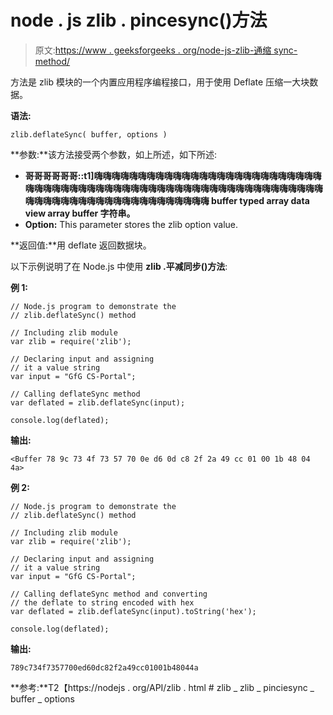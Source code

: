 # node . js zlib . pincesync()方法

> 原文:[https://www . geeksforgeeks . org/node-js-zlib-通缩 sync-method/](https://www.geeksforgeeks.org/node-js-zlib-deflatesync-method/)

方法是 zlib 模块的一个内置应用程序编程接口，用于使用 Deflate 压缩一大块数据。

**语法:**

```
zlib.deflateSync( buffer, options )
```

**参数:**该方法接受两个参数，如上所述，如下所述:

*   **哥哥哥哥哥哥::t1]嗨嗨嗨嗨嗨嗨嗨嗨嗨嗨嗨嗨嗨嗨嗨嗨嗨嗨嗨嗨嗨嗨嗨嗨嗨嗨嗨嗨嗨嗨嗨嗨嗨嗨嗨嗨嗨嗨嗨嗨嗨嗨嗨嗨嗨嗨嗨嗨嗨嗨嗨嗨嗨嗨嗨嗨嗨嗨嗨嗨嗨嗨嗨嗨嗨嗨嗨嗨嗨嗨嗨嗨嗨嗨嗨嗨嗨嗨嗨嗨嗨 buffer typed array data view array buffer 字符串。**
*   **Option:** This parameter stores the zlib option value.

**返回值:**用 deflate 返回数据块。

以下示例说明了在 Node.js 中使用 **zlib .平减同步()方法**:

**例 1:**

```
// Node.js program to demonstrate the     
// zlib.deflateSync() method  

// Including zlib module
var zlib = require('zlib');

// Declaring input and assigning
// it a value string
var input = "GfG CS-Portal";

// Calling deflateSync method
var deflated = zlib.deflateSync(input);

console.log(deflated);
```

**输出:**

```
<Buffer 78 9c 73 4f 73 57 70 0e d6 0d c8 2f 2a 49 cc 01 00 1b 48 04 4a>

```

**例 2:**

```
// Node.js program to demonstrate the     
// zlib.deflateSync() method  

// Including zlib module
var zlib = require('zlib');

// Declaring input and assigning
// it a value string
var input = "GfG CS-Portal";

// Calling deflateSync method and converting
// the deflate to string encoded with hex
var deflated = zlib.deflateSync(input).toString('hex');

console.log(deflated);
```

**输出:**

```
789c734f7357700ed60dc82f2a49cc01001b48044a

```

**参考:**T2【https://nodejs . org/API/zlib . html # zlib _ zlib _ pinciesync _ buffer _ options